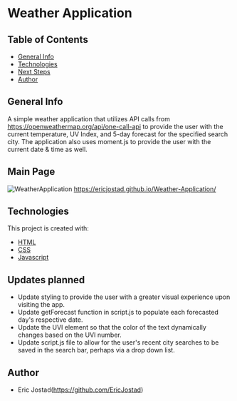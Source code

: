 # Weather Application

## Table of Contents
- [General Info](#general-info)
- [Technologies](#technologies)
- [Next Steps](#next-Steps)
- [Author](#author)

## General Info
A simple weather application that utilizes API calls from https://openweathermap.org/api/one-call-api to provide the user with the current temperature, 
UV Index, and 5-day forecast for the specified search city. The application also uses moment.js to provide the user with the current date & time as well. 

## Main Page
![WeatherApplication](https://user-images.githubusercontent.com/71619046/104807258-88fc2600-5792-11eb-90d5-10b4ad538474.png)
https://ericjostad.github.io/Weather-Application/


## Technologies
This project is created with:
- [HTML](https://html.com/)
- [CSS](https://www.w3.org/Style/CSS/Overview.en.html)
- [Javascript](https://www.javascript.com/)

## Updates planned
- Update styling to provide the user with a greater visual experience upon visiting the app.
- Update getForecast function in script.js to populate each forecasted day's respective date. 
- Update the UVI element so that the color of the text dynamically changes based on the UVI number. 
- Update script.js file to allow for the user's recent city searches to be saved in the search bar, perhaps via a drop down list.

## Author
- Eric Jostad(https://github.com/EricJostad)